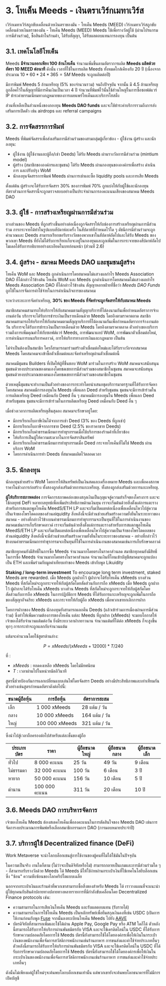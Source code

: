 # 3. โทเค็น Meeds - เงินตราเวิร์กเมทาเวิร์ส

เวิร์กเมทาเวิร์สถูกขับเคลื่อนด้วยเงินตราของมัน - โทเค็น Meeds (MEED) เวิร์กเมทาเวิร์สถูกขับเคลื่อนด้วยเงินตราของมัน - โทเค็น Meeds (MEED) Meeds ใช้เพื่อรางวัลผู้ใช้ (ผ่านโปรแกรมการมีส่วนร่วม), ซื้อสินค้าในร้านค้า, ได้รับสัญญา, ได้รับผลตอบแทนการลงทุน เป็นต้น

## 3.1. เทคโนโลยีโทเค็น

Meeds **มีจำนวนออกเพียง 100 ล้านโทเค็น** จำนวนเพิ่มขึ้นตามอัตราการผลิต **Meeds ผลิตด้วยอัตรา 10 MEED ต่อนาที** ดังนั้น เวลาที่ใช้ในการผลิต Meeds ทั้งหมดใกล้เคียงกับ 20 ปี (เนื่องจากประมาณ $10*60*24 * 365 = 5M$ Meeds จะถูกผลิตต่อปี)

มีการพิมพ์ Meeds 5 ล้านเหรียญ (5% ของจำนวนรวม) จนถึงปัจจุบัน จากนั้น มี 4.5 ล้านเหรียญถูกล็อคไว้ในสัญญาที่มีการคืนเงินเป็นเวลา 4 ปี จำนวนที่พิมพ์ไว้นั้นใช้ส่วนใหญ่ในการซื้อซอฟต์แวร์ IP ชำระค่าธรรมเนียมทางกฎหมายของการเผยแพร่โทเค็นและบริการโฮสติ้ง

ส่วนที่เหลือเป็นส่วนหนึ่งของกองทุน __Meeds DAO funds__ และจะใช้ชำระค่าบริการรวมถึงการส่งเสริมการเปิดตัว เช่น airdrops และ referral campaigns


## 3.2. การจัดสรรการพิมพ์

Meeds ที่พิมพ์จัดสรรเพื่อส่งเสริมการมีส่วนร่วมของสามกลุ่มผู้เกี่ยวข้อง - ผู้ใช้งาน ผู้สร้าง และนักลงทุน:

- ผู้ใช้งาน (ผู้ใช้งานและผู้ถือ/เช่า Deeds) ได้รับ Meeds ผ่านรางวัลการมีส่วนร่วม (mintium model)
- ผู้สร้าง (สมาชิกขององค์กรและชุมชน) ได้รับ Meeds ผ่านกองทุนขององค์กรเพื่อสร้าง ดำเนินการ และปรับปรุง WoM
- นักลงทุนจัดสรรการพิมพ์ Meeds ผ่านการเช่าและซื้อ liquidity pools และการเสีย Meeds

ตั้งแต่ต้น ผู้สร้างจะได้รับการจัดสรร 30% ของการพิมพ์ 70% ถูกแบ่งให้กับผู้ใช้และนักลงทุน อัตราส่วนการจัดสรรนี้จะถูกตรวจสอบอย่างเป็นประจำผ่านการลงคะแนนเสียงของสมาคม Meeds DAO

## 3.3. ผู้ใช้ - การสร้างเหรียญผ่านการมีส่วนร่วม

บางส่วนของ Meeds ที่ถูกสร้างขึ้นอย่างต่อเนื่องถูกจัดสรรให้กับช่องการสร้างเหรียญผ่านการมีส่วนร่วม การกระจายได้ทำในรูปแบบสัปดาห์ละครั้ง ในสัปดาห์ที่กำหนดไว้ใด ๆ ดัชนีการมีส่วนร่วมจะถูกคำนวณและ Deeds สามารถเรียกขอรับรางวัลของพวกเขาในสัปดาห์ถัดไปและได้รับ Meeds ของพวกเขา Meeds ที่ยังไม่ได้รับการเรียกเก็บจะอยู่ในกองทุนและถูกเพิ่มในการกระจายของสัปดาห์ถัดไป โมเดลได้รับการอธิบายอย่างละเอียดในบทก่อนหน้า (ส่วนที่ 2.6)

## 3.4. ผู้สร้าง - สมาคม Meeds DAO และชุมชนผู้สร้าง

โทเค็น WoM และ Meeds ถูกดำเนินการโดยสมาคมไม่แสวงผลกำไร Meeds Association DAO ที่ได้กล่าวไว้ข้างต้น โทเค็น WoM และ Meeds ถูกดำเนินการโดยสมาคมไม่แสวงผลกำไร Meeds Association DAO ที่ได้กล่าวไว้ข้างต้น สัญญาหลายฝ่ายที่ชื่อว่า _Meeds DAO Funds_ ถูกใช้ในการจัดการค่าใช้จ่ายในการดำเนินกิจการของสมาคม

ระหว่างระยะการจัดทำเหรียญ, **30% ของ Meeds ที่จัดทำจะถูกจัดสรรให้กับสมาคม Meeds**

สมาชิกสมาคมสามารถให้บริการให้กับสมาคมตามสัญญาบริการที่ได้ลงนามกันเพื่อกำหนดอัตราการจ้างงานต่อวัน บริการจะได้รับการชำระเงินเป็นรายเดือนด้วย Meeds โดยอิงตามราคาตลาด สมาชิกสมาคมสามารถให้บริการให้กับสมาคมตามสัญญาบริการที่ได้ลงนามกันเพื่อกำหนดอัตราการจ้างงานต่อวัน บริการจะได้รับการชำระเงินเป็นรายเดือนด้วย Meeds โดยอิงตามราคาตลาด ตัวอย่างของบริการรวมถึงการเพิ่มคุณค่าให้กับซอฟต์แวร์ Meeds, การพัฒนาแอป WoM, การพัฒนาตัวเชื่อมต่อใหม่, การดำเนินการบนบริการคลาวด์, การให้บริการทางการเงินและกฎหมาย เป็นต้น

ไม่จำเป็นต้องเป็นสมาชิก ใครก็สามารถมาร่วมสร้างตัวเชื่อมต่อใหม่และได้รับรางวัลจากสมาคม Meeds โดยสมาคมจะเข้าซื้อตัวเชื่อมต่อและจัดทำเหรียญผ่านตัวเชื่อมต่อนี้

สมาคมมีชุมชน Builders ที่เปิดให้ผู้ที่ชื่นชอบ WoM มาร่วมในการสร้าง WoM สมาคมจะสนับสนุนชุมชนด้วยงบประมาณของตนเองโดยชดเชยการมีส่วนร่วมของสมาชิกในชุมชน สมาคมจะสนับสนุนชุมชนด้วยงบประมาณของตนเองโดยชดเชยการมีส่วนร่วมของสมาชิกในชุมชน

ด้วยเหตุนี้ชุมชนจะทำงานเป็นตัวอย่างของการกระทำโดยนำเสนอชุดบริการมาตรฐานที่ได้รับการจัดหาโดยสมาคม สมาคมมีการลงทุนใน Meeds เพื่อแลก Deed สำหรับชุมชน ชุมชนจะมีการเข้าร่วมในการผลิตเหรียญ Deed เหมือนกับ Deed อื่น ๆ สมาคมมีการลงทุนใน Meeds เพื่อแลก Deed สำหรับชุมชน ชุมชนจะมีการเข้าร่วมในการผลิตเหรียญ Deed เหมือนกับ Deed อื่น ๆ

เมื่อช่วงเวลาการผลิตเหรียญสิ้นสุดลง สมาคมจะรักษาอยู่โดย:

- มีการเรียกเก็บภาษีเงินได้จากการเช่า Deed (3% ของ Deeds ที่ถูกเช่า)
- มีการเรียกเก็บภาษีจากการขาย Deed (2.5% ของราคาขาย Deeds)
- มีการเรียกเก็บค่าธรรมเนียมการทำธุรกรรมเมื่อใช้บริการของร้านค้าที่เกี่ยวข้อง
- ให้บริการเป็นผู้ให้ความสะดวกในการจัดสรรสินทรัพย์
- มีการเรียกเก็บค่าธรรมเนียมการทำธุรกรรมเมื่อ Deed กระจายโทเค็นที่ไม่ใช่ Meeds ผ่านบริการ WoM
- โดยการดำเนินการทำ Deeds ที่สมาคมผลิตไว้ตลอดเวลา


## 3.5. นักลงทุน

นักลงทุนช่วยสร้าง WoM โดยการให้สินทรัพย์เป็นเงินสดและเครื่องหมาย Meeds และเพื่อคงสภาพราคาในช่วงการก่อสร้าง ทั้งสองถูกส่งเสริมด้วยการแกะเหรียญ. ทั้งสองถูกส่งเสริมด้วยการแกะเหรียญ.

**ผู้ให้บริการสภาพคล่อง** การจัดการสภาพคล่องของสกุลเงินเป็นกุญแจสู่ความสำเร็จของโครงการ และจะใช้กลยุทธ์ DeFi หลายกลยุทธ์เพื่อเพิ่มประสิทธิภาพด้านเงินทุน เราจะเริ่มต้นด้วยสิ่งตั้งแต่การแตะรางสำหรับการสแตกพูลโทเค็น MeedS/ETH LP และจะเริ่มเปิดเผยต่อเนื่องเพื่อเคลื่อนไหวไปสู่ความเป็นเจ้าของโพรโตคอลของส่วนลiquidity สิ่งหลังนี้จะมีส่วนช่วยเสริมสร้างความยั่งยืนในระยะยาวของสมาคม - อย่างที่กล่าวไว้ข้างบนค่าธรรมเนียมการทำธุรกรรมจะเป็นทุนที่ใช้ในการดำเนินงานของสมาคมเช่นการเก็บรักษาคลาวด์ เราจะเริ่มต้นด้วยสิ่งตั้งแต่การแตะรางสำหรับการสแตกพูลโทเค็น MeedS/ETH LP และจะเริ่มเปิดเผยต่อเนื่องเพื่อเคลื่อนไหวไปสู่ความเป็นเจ้าของโพรโตคอลของส่วนลiquidity สิ่งหลังนี้จะมีส่วนช่วยเสริมสร้างความยั่งยืนในระยะยาวของสมาคม - อย่างที่กล่าวไว้ข้างบนค่าธรรมเนียมการทำธุรกรรมจะเป็นทุนที่ใช้ในการดำเนินงานของสมาคมเช่นการเก็บรักษาคลาวด์

สมาชิกทุกคนยังมีสิทธิ์ในการซื้อ Meeds จำนวนมากโดยตรงในราคาส่วนลด สมาชิกทุกคนยังมีสิทธิ์ในการซื้อ Meeds จำนวนมากโดยตรงในราคาส่วนลด จำนวนเงินที่โอนเข้าบัญชีสมาคมจะถูกแปลงเป็น ETH และเพิ่มร่วมกับมูลค่าเทียบเท่าของ Meeds เข้ากับพูล Likuidity

**Staking / long-term investment** To encourage long term investment, staked Meeds are rewarded. เมื่อ Meeds ถูกฝากไว้ ผู้ฝากจะได้รับโทเค็น xMeeds บางส่วน Meeds ที่สกัดใหม่จะถูกกระจายให้กับผู้สกัดโดยสัดส่วนกับการถือ xMeeds เมื่อ Meeds ถูกฝากไว้ ผู้ฝากจะได้รับโทเค็น xMeeds บางส่วน Meeds ที่สกัดใหม่จะถูกกระจายให้กับผู้สกัดโดยสัดส่วนกับการถือ xMeeds ในการปฏิบัติการ Meeds ที่ได้รับการแกะเหรียญจะถูกเพิ่มในการถือของสัญญาอัจฉริยะ xMeeds และกระจายให้กับผู้ถือ xMeeds เมื่อพวกเขายกเลิกการฝาก

โดยการฝากของ Meeds นักลงทุนยังสามารถแลกคืน Deeds (แล้วเข้าร่วมการเมืองผ่านการมีส่วนร่วม) ซึ่งทำให้เพิ่มความต้องการของโทเค็น แต่ละ Meeds ที่ถูกฝาก (xMeeds) จะมอบโอกาสให้เจ้าของได้รับจำนวนแต้มต่อวัน ยิ่งมีระยะเวลาฝากยาวนาน จำนวนแต้มที่ได้ต่อ xMeeds ก็จะสูงขึ้น ทุกๆ การกระทำจะถูกแลกกับจำนวนแต้ม

แต้มจะคำนวณโดยใช้สูตรด้านล่าง:

 $$ P = xMeeds / (xMeeds + 12000) * T / 240 $$

 ที่ :

- $xMeeds$ : ยอดคงเหลือ xMeeds โดยไม่มีทศนิยม
- $T$ : เวลาผ่านไปในหน่วยมิลลิวินาที

สูตรนี้ช่วยป้องกันการแลกเปลี่ยนแบบเล่นไพ่โดยจัดสรร Deeds อย่างมีประสิทธิภาพและเท่าเทียมกัน ตัวอย่างเช่นสูตรกำหนดอัตราดังต่อไปนี้:

| **ขนาดผู้ถือหุ้น** | **การถือหุ้น** | **อัตราการสะสม** |
| ------------------ | -------------- | ---------------- |
| เล็ก               | 1 000 xMeeds   | 28 แต้ม / วัน    |
| กลาง               | 10 000 xMeeds  | 164 แต้ม / วัน   |
| ใหญ่               | 100 000 xMeeds | 321 แต้ม / วัน   |


ซึ่งนำไปสู่เวลาถือครองต่อไปสำหรับแต่ละชั้นของผู้ถือ

| **ประเภทบัตร** | **ราคา**      | **ผู้ถือขนาดใหญ่** | **ผู้ถือขนาดกลาง** | **ผู้ถือขนาดเล็ก** |
| -------------- | ------------- | ------------------ | ------------------ | ------------------ |
| ทั่วไป         | 8 000 คะแนน   | 25 วัน             | 49 วัน             | 9 เดือน            |
| ไม่ธรรมดา      | 32 000 คะแนน  | 100 วัน            | 6 เดือน            | 3 ปี               |
| หายาก          | 50 000 คะแนน  | 156 วัน            | 10 เดือน           | 5 ปี               |
| ตำนาน          | 100 000 คะแนน | 311 วัน            | 20 เดือน           | 10 ปี              |

## 3.6. Meeds DAO การบริหารจัดการ

เจ้าของโทเค็น Meeds ต้องสเตคโทเค็นเพื่อลงคะแนนในการตัดสินใจของ Meeds DAO เช่นการจัดการงบประมาณการพิมพ์หรือเลือกสมาชิกกรรมการ DAO (การมอบหมายประจำปี)

## 3.7. บริการผู้ใช้ Decentralized finance (DeFi)

Work Metaverse จะนำโลกบล็อกเชนสู่การใช้งานของผู้คนที่ไม่ได้ใช้มันในปัจจุบัน

ในความเป็นจริง งานใดก็ตาม (ไม่ว่าจะเป็นดิจิทัลหรือไม่) สามารถกลายเป็นเกมและการมีส่วนร่วมใด ๆ - ก็สามารถรับรางวัลด้วย Meeds ได้ Meeds มีให้ใช้ง่ายผ่านกระเป๋าเงินที่ใช้เทคโนโลยีบล็อกเชนซึ่ง "ซ้อน" ความซับซ้อนของโลกคริปโตแบบเฉลี่ย

นอกจากกระเป๋าเงินและร้านค้าที่พวกเขาสามารถซื้อสิ่งของสำหรับ Meeds ได้ เราวางแผนที่จะแนะนำผู้ใช้ทุกคนกับสินค้าปลายทางปลายทางหลายรายการที่มีกำลังขับเคลื่อนโดย Decentralized Finance protocols เช่น:

- ความสามารถในการเสียเงินโทเค็น Meeds และรับผลตอบแทน (รับรายได้)
- ความสามารถในการใช้โทเค็น Meeds เป็นหลักทรัพย์เพื่อยืมสกุลเงินคงที่เช่น USDC (เปิดการใช้งานก่อนกับพูล [Fuse](https://app.rari.capital/fuse) จากนั้นลงทะเบียนโทเค็น Meeds ไปยัง [AAVE](https://aave.com/)
- บัตรดิจิทัลที่สามารถเพิ่มและใช้ได้ผ่าน Apple Pay, Google Pay หรือ ATM ใดก็ได้ ตัวหลังนี้สามารถได้รับการให้บริการผ่านพันธมิตรกับ VISA และจะใช้เครดิตไลน์ใน USDC ที่ได้รับการรักษาความปลอดภัยโดยการใช้ Meeds บัตรนี้ยังสามารถใช้ได้โดยองค์กรเพื่อให้เงินในกระเป๋าเงินของพนักงานเพื่อจัดการสวัสดิการพนักงานเช่นร้านอาหาร การขนส่งและค่าใช้จ่ายประเภทอื่นๆ ตัวหลังนี้สามารถได้รับการให้บริการผ่านพันธมิตรกับ VISA และจะใช้เครดิตไลน์ใน USDC ที่ได้รับการรักษาความปลอดภัยโดยการใช้ Meeds บัตรนี้ยังสามารถใช้ได้โดยองค์กรเพื่อให้เงินในกระเป๋าเงินของพนักงานเพื่อจัดการสวัสดิการพนักงานเช่นร้านอาหาร การขนส่งและค่าใช้จ่ายประเภทอื่นๆ

ดังนั้นไม่เพียงแค่ผู้ใช้ใหม่ๆจะค้นพบโลกบล็อกเชนเท่านั้น แต่พวกเขายังจะค้นพบโลกธนาคารที่ไม่มีการเปิดบัญชี

 

